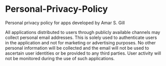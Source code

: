 # Personal-Privacy-Policy
Personal privacy policy for apps developed by Amar S. Gill

All applications distributed to users through publicly available channels may collect personal email addresses. This is solely used to authenticate users in the application and not for marketing or advertising purposes. No other personal information will be collected and the email will not be used to ascertain user identities or be provided to any third parties. User activity will not be monitored during the use of such applications.
